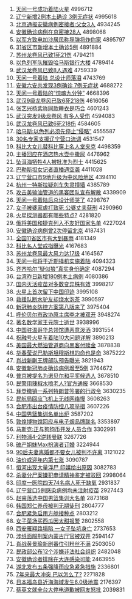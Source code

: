 1. [天问一号成功着陆火星](http://www.baidu.com/baidu?cl=3&tn=SE_baiduhomet8_jmjb7mjw&rsv_dl=fyb_top&fr=top1000&wd=%CC%EC%CE%CA%D2%BB%BA%C5%B3%C9%B9%A6%D7%C5%C2%BD%BB%F0%D0%C7) 4996712
1. [辽宁新增2例本土确诊 3例无症状](http://www.baidu.com/baidu?cl=3&tn=SE_baiduhomet8_jmjb7mjw&rsv_dl=fyb_top&fr=top1000&wd=%C1%C9%C4%FE%D0%C2%D4%F62%C0%FD%B1%BE%CD%C1%C8%B7%D5%EF%203%C0%FD%CE%DE%D6%A2%D7%B4) 4995618
1. [北京通报安徽病例密接者:父女3人](http://www.baidu.com/baidu?cl=3&tn=SE_baiduhomet8_jmjb7mjw&rsv_dl=fyb_top&fr=top1000&wd=%B1%B1%BE%A9%CD%A8%B1%A8%B0%B2%BB%D5%B2%A1%C0%FD%C3%DC%BD%D3%D5%DF%3A%B8%B8%C5%AE3%C8%CB) 4934245
1. [安徽确诊病例在京密接28人](http://www.baidu.com/baidu?cl=3&tn=SE_baiduhomet8_jmjb7mjw&rsv_dl=fyb_top&fr=top1000&wd=%B0%B2%BB%D5%C8%B7%D5%EF%B2%A1%C0%FD%D4%DA%BE%A9%C3%DC%BD%D328%C8%CB) 4898068
1. [以军方致电加沙居民称导弹将炸你家](http://www.baidu.com/baidu?cl=3&tn=SE_baiduhomet8_jmjb7mjw&rsv_dl=fyb_top&fr=top1000&wd=%D2%D4%BE%FC%B7%BD%D6%C2%B5%E7%BC%D3%C9%B3%BE%D3%C3%F1%B3%C6%B5%BC%B5%AF%BD%AB%D5%A8%C4%E3%BC%D2) 4895797
1. [31省区市新增本土确诊5例](http://www.baidu.com/baidu?cl=3&tn=SE_baiduhomet8_jmjb7mjw&rsv_dl=fyb_top&fr=top1000&wd=31%CA%A1%C7%F8%CA%D0%D0%C2%D4%F6%B1%BE%CD%C1%C8%B7%D5%EF5%C0%FD) 4891884
1. [苏州龙卷风已致1死21伤](http://www.baidu.com/baidu?cl=3&tn=SE_baiduhomet8_jmjb7mjw&rsv_dl=fyb_top&fr=top1000&wd=%CB%D5%D6%DD%C1%FA%BE%ED%B7%E7%D2%D1%D6%C21%CB%C021%C9%CB) 4794211
1. [以色列军队摧毁哈马斯银行大楼](http://www.baidu.com/baidu?cl=3&tn=SE_baiduhomet8_jmjb7mjw&rsv_dl=fyb_top&fr=top1000&wd=%D2%D4%C9%AB%C1%D0%BE%FC%B6%D3%B4%DD%BB%D9%B9%FE%C2%ED%CB%B9%D2%F8%D0%D0%B4%F3%C2%A5) 4789414
1. [武汉龙卷风已致8人遇难](http://www.baidu.com/baidu?cl=3&tn=SE_baiduhomet8_jmjb7mjw&rsv_dl=fyb_top&fr=top1000&wd=%CE%E4%BA%BA%C1%FA%BE%ED%B7%E7%D2%D1%D6%C28%C8%CB%D3%F6%C4%D1) 4759339
1. [天问一号着陆 总设计师落泪](http://www.baidu.com/baidu?cl=3&tn=SE_baiduhomet8_jmjb7mjw&rsv_dl=fyb_top&fr=top1000&wd=%CC%EC%CE%CA%D2%BB%BA%C5%D7%C5%C2%BD%20%D7%DC%C9%E8%BC%C6%CA%A6%C2%E4%C0%E1) 4743769
1. [安徽六安共发现3例确诊 7例无症状](http://www.baidu.com/baidu?cl=3&tn=SE_baiduhomet8_jmjb7mjw&rsv_dl=fyb_top&fr=top1000&wd=%B0%B2%BB%D5%C1%F9%B0%B2%B9%B2%B7%A2%CF%D63%C0%FD%C8%B7%D5%EF%207%C0%FD%CE%DE%D6%A2%D7%B4) 4688272
1. [天问一号着陆的“惊魂九分钟”](http://www.baidu.com/baidu?cl=3&tn=SE_baiduhomet8_jmjb7mjw&rsv_dl=fyb_top&fr=top1000&wd=%CC%EC%CE%CA%D2%BB%BA%C5%D7%C5%C2%BD%B5%C4%A1%B0%BE%AA%BB%EA%BE%C5%B7%D6%D6%D3%A1%B1) 4668396
1. [武汉9级龙卷风已致6死218伤](http://www.baidu.com/baidu?cl=3&tn=SE_baiduhomet8_jmjb7mjw&rsv_dl=fyb_top&fr=top1000&wd=%CE%E4%BA%BA9%BC%B6%C1%FA%BE%ED%B7%E7%D2%D1%D6%C26%CB%C0218%C9%CB) 4616056
1. [张艺兴杨紫称同款睡衣是巧合](http://www.baidu.com/baidu?cl=3&tn=SE_baiduhomet8_jmjb7mjw&rsv_dl=fyb_top&fr=top1000&wd=%D5%C5%D2%D5%D0%CB%D1%EE%D7%CF%B3%C6%CD%AC%BF%EE%CB%AF%D2%C2%CA%C7%C7%C9%BA%CF) 4601243
1. [武汉突发9级龙卷风 有多人受伤](http://www.baidu.com/baidu?cl=3&tn=SE_baiduhomet8_jmjb7mjw&rsv_dl=fyb_top&fr=top1000&wd=%CE%E4%BA%BA%CD%BB%B7%A29%BC%B6%C1%FA%BE%ED%B7%E7%20%D3%D0%B6%E0%C8%CB%CA%DC%C9%CB) 4594083
1. [武汉龙卷风已致6死218伤](http://www.baidu.com/baidu?cl=3&tn=SE_baiduhomet8_jmjb7mjw&rsv_dl=fyb_top&fr=top1000&wd=%CE%E4%BA%BA%C1%FA%BE%ED%B7%E7%D2%D1%D6%C26%CB%C0218%C9%CB) 4584605
1. [哈马斯:以色列必须先停止“侵略”](http://www.baidu.com/baidu?cl=3&tn=SE_baiduhomet8_jmjb7mjw&rsv_dl=fyb_top&fr=top1000&wd=%B9%FE%C2%ED%CB%B9%3A%D2%D4%C9%AB%C1%D0%B1%D8%D0%EB%CF%C8%CD%A3%D6%B9%A1%B0%C7%D6%C2%D4%A1%B1) 4555587
1. [30名专家支援辽宁营口流调](http://www.baidu.com/baidu?cl=3&tn=SE_baiduhomet8_jmjb7mjw&rsv_dl=fyb_top&fr=top1000&wd=30%C3%FB%D7%A8%BC%D2%D6%A7%D4%AE%C1%C9%C4%FE%D3%AA%BF%DA%C1%F7%B5%F7) 4531547
1. [科比大女儿替科比穿上名人堂夹克](http://www.baidu.com/baidu?cl=3&tn=SE_baiduhomet8_jmjb7mjw&rsv_dl=fyb_top&fr=top1000&wd=%BF%C6%B1%C8%B4%F3%C5%AE%B6%F9%CC%E6%BF%C6%B1%C8%B4%A9%C9%CF%C3%FB%C8%CB%CC%C3%BC%D0%BF%CB) 4498359
1. [主播回应在酒店热水壶中撒尿](http://www.baidu.com/baidu?cl=3&tn=SE_baiduhomet8_jmjb7mjw&rsv_dl=fyb_top&fr=top1000&wd=%D6%F7%B2%A5%BB%D8%D3%A6%D4%DA%BE%C6%B5%EA%C8%C8%CB%AE%BA%F8%D6%D0%C8%F6%C4%F2) 4476962
1. [坠洱海牺牲4人被批准为烈士](http://www.baidu.com/baidu?cl=3&tn=SE_baiduhomet8_jmjb7mjw&rsv_dl=fyb_top&fr=top1000&wd=%D7%B9%B6%FD%BA%A3%CE%FE%C9%FC4%C8%CB%B1%BB%C5%FA%D7%BC%CE%AA%C1%D2%CA%BF) 4415625
1. [巴勒斯坦女记者直播遇空袭](http://www.baidu.com/baidu?cl=3&tn=SE_baiduhomet8_jmjb7mjw&rsv_dl=fyb_top&fr=top1000&wd=%B0%CD%C0%D5%CB%B9%CC%B9%C5%AE%BC%C7%D5%DF%D6%B1%B2%A5%D3%F6%BF%D5%CF%AE) 4411028
1. [辽宁营口市9地升级为中风险地区](http://www.baidu.com/baidu?cl=3&tn=SE_baiduhomet8_jmjb7mjw&rsv_dl=fyb_top&fr=top1000&wd=%C1%C9%C4%FE%D3%AA%BF%DA%CA%D09%B5%D8%C9%FD%BC%B6%CE%AA%D6%D0%B7%E7%CF%D5%B5%D8%C7%F8) 4394110
1. [杭州一特斯拉疑刹车失灵撞墙](http://www.baidu.com/baidu?cl=3&tn=SE_baiduhomet8_jmjb7mjw&rsv_dl=fyb_top&fr=top1000&wd=%BA%BC%D6%DD%D2%BB%CC%D8%CB%B9%C0%AD%D2%C9%C9%B2%B3%B5%CA%A7%C1%E9%D7%B2%C7%BD) 4385789
1. [攻击美输油管道的黑客团队宣布解散](http://www.baidu.com/baidu?cl=3&tn=SE_baiduhomet8_jmjb7mjw&rsv_dl=fyb_top&fr=top1000&wd=%B9%A5%BB%F7%C3%C0%CA%E4%D3%CD%B9%DC%B5%C0%B5%C4%BA%DA%BF%CD%CD%C5%B6%D3%D0%FB%B2%BC%BD%E2%C9%A2) 4339909
1. [天问一号着陆后总设计师哭了](http://www.baidu.com/baidu?cl=3&tn=SE_baiduhomet8_jmjb7mjw&rsv_dl=fyb_top&fr=top1000&wd=%CC%EC%CE%CA%D2%BB%BA%C5%D7%C5%C2%BD%BA%F3%D7%DC%C9%E8%BC%C6%CA%A6%BF%DE%C1%CB) 4298767
1. [女子被婆家虐打致死 公婆丈夫获刑](http://www.baidu.com/baidu?cl=3&tn=SE_baiduhomet8_jmjb7mjw&rsv_dl=fyb_top&fr=top1000&wd=%C5%AE%D7%D3%B1%BB%C6%C5%BC%D2%C5%B0%B4%F2%D6%C2%CB%C0%20%B9%AB%C6%C5%D5%C9%B7%F2%BB%F1%D0%CC) 4290960
1. [火星探测器都有哪些特点?](http://www.baidu.com/baidu?cl=3&tn=SE_baiduhomet8_jmjb7mjw&rsv_dl=fyb_top&fr=top1000&wd=%BB%F0%D0%C7%CC%BD%B2%E2%C6%F7%B6%BC%D3%D0%C4%C4%D0%A9%CC%D8%B5%E3%3F) 4281820
1. [俄将美国和捷克列入不友好国家名单](http://www.baidu.com/baidu?cl=3&tn=SE_baiduhomet8_jmjb7mjw&rsv_dl=fyb_top&fr=top1000&wd=%B6%ED%BD%AB%C3%C0%B9%FA%BA%CD%BD%DD%BF%CB%C1%D0%C8%EB%B2%BB%D3%D1%BA%C3%B9%FA%BC%D2%C3%FB%B5%A5) 4227024
1. [安徽确诊病例曾2次停留北京](http://www.baidu.com/baidu?cl=3&tn=SE_baiduhomet8_jmjb7mjw&rsv_dl=fyb_top&fr=top1000&wd=%B0%B2%BB%D5%C8%B7%D5%EF%B2%A1%C0%FD%D4%F82%B4%CE%CD%A3%C1%F4%B1%B1%BE%A9) 4187431
1. [全国11省区市有大到暴雨](http://www.baidu.com/baidu?cl=3&tn=SE_baiduhomet8_jmjb7mjw&rsv_dl=fyb_top&fr=top1000&wd=%C8%AB%B9%FA11%CA%A1%C7%F8%CA%D0%D3%D0%B4%F3%B5%BD%B1%A9%D3%EA) 4181349
1. [科比名人堂戒指曝光](http://www.baidu.com/baidu?cl=3&tn=SE_baiduhomet8_jmjb7mjw&rsv_dl=fyb_top&fr=top1000&wd=%BF%C6%B1%C8%C3%FB%C8%CB%CC%C3%BD%E4%D6%B8%C6%D8%B9%E2) 4167683
1. [苏州龙卷风最大风力达17级](http://www.baidu.com/baidu?cl=3&tn=SE_baiduhomet8_jmjb7mjw&rsv_dl=fyb_top&fr=top1000&wd=%CB%D5%D6%DD%C1%FA%BE%ED%B7%E7%D7%EE%B4%F3%B7%E7%C1%A6%B4%EF17%BC%B6) 4164567
1. [天问一号将于近期择机实施着陆](http://www.baidu.com/baidu?cl=3&tn=SE_baiduhomet8_jmjb7mjw&rsv_dl=fyb_top&fr=top1000&wd=%CC%EC%CE%CA%D2%BB%BA%C5%BD%AB%D3%DA%BD%FC%C6%DA%D4%F1%BB%FA%CA%B5%CA%A9%D7%C5%C2%BD) 4094323
1. [齐齐哈尔“疑似狼”真实身份确定](http://www.baidu.com/baidu?cl=3&tn=SE_baiduhomet8_jmjb7mjw&rsv_dl=fyb_top&fr=top1000&wd=%C6%EB%C6%EB%B9%FE%B6%FB%A1%B0%D2%C9%CB%C6%C0%C7%A1%B1%D5%E6%CA%B5%C9%ED%B7%DD%C8%B7%B6%A8) 4087294
1. [台湾昨日新增180例本土病例](http://www.baidu.com/baidu?cl=3&tn=SE_baiduhomet8_jmjb7mjw&rsv_dl=fyb_top&fr=top1000&wd=%CC%A8%CD%E5%D7%F2%C8%D5%D0%C2%D4%F6180%C0%FD%B1%BE%CD%C1%B2%A1%C0%FD) 4080386
1. [国内灭活疫苗对多数变异株有效](http://www.baidu.com/baidu?cl=3&tn=SE_baiduhomet8_jmjb7mjw&rsv_dl=fyb_top&fr=top1000&wd=%B9%FA%C4%DA%C3%F0%BB%EE%D2%DF%C3%E7%B6%D4%B6%E0%CA%FD%B1%E4%D2%EC%D6%EA%D3%D0%D0%A7) 3998217
1. [火星上首次留下中国印迹](http://www.baidu.com/baidu?cl=3&tn=SE_baiduhomet8_jmjb7mjw&rsv_dl=fyb_top&fr=top1000&wd=%BB%F0%D0%C7%C9%CF%CA%D7%B4%CE%C1%F4%CF%C2%D6%D0%B9%FA%D3%A1%BC%A3) 3995108
1. [救援队断水驴友却烧水泡茶](http://www.baidu.com/baidu?cl=3&tn=SE_baiduhomet8_jmjb7mjw&rsv_dl=fyb_top&fr=top1000&wd=%BE%C8%D4%AE%B6%D3%B6%CF%CB%AE%C2%BF%D3%D1%C8%B4%C9%D5%CB%AE%C5%DD%B2%E8) 3990597
1. [新冠肺炎防控方案第八版来了](http://www.baidu.com/baidu?cl=3&tn=SE_baiduhomet8_jmjb7mjw&rsv_dl=fyb_top&fr=top1000&wd=%D0%C2%B9%DA%B7%CE%D1%D7%B7%C0%BF%D8%B7%BD%B0%B8%B5%DA%B0%CB%B0%E6%C0%B4%C1%CB) 3975404
1. [呼伦贝尔市政协原主席李才被双开](http://www.baidu.com/baidu?cl=3&tn=SE_baiduhomet8_jmjb7mjw&rsv_dl=fyb_top&fr=top1000&wd=%BA%F4%C2%D7%B1%B4%B6%FB%CA%D0%D5%FE%D0%AD%D4%AD%D6%F7%CF%AF%C0%EE%B2%C5%B1%BB%CB%AB%BF%AA) 3948274
1. [著名数学家王元院士逝世](http://www.baidu.com/baidu?cl=3&tn=SE_baiduhomet8_jmjb7mjw&rsv_dl=fyb_top&fr=top1000&wd=%D6%F8%C3%FB%CA%FD%D1%A7%BC%D2%CD%F5%D4%AA%D4%BA%CA%BF%CA%C5%CA%C0) 3938996
1. [中国驻温哥华总领馆遭恶意泼洒](http://www.baidu.com/baidu?cl=3&tn=SE_baiduhomet8_jmjb7mjw&rsv_dl=fyb_top&fr=top1000&wd=%D6%D0%B9%FA%D7%A4%CE%C2%B8%E7%BB%AA%D7%DC%C1%EC%B9%DD%D4%E2%B6%F1%D2%E2%C6%C3%C8%F7) 3931554
1. [祝融号火星车着陆10大问题详解](http://www.baidu.com/baidu?cl=3&tn=SE_baiduhomet8_jmjb7mjw&rsv_dl=fyb_top&fr=top1000&wd=%D7%A3%C8%DA%BA%C5%BB%F0%D0%C7%B3%B5%D7%C5%C2%BD10%B4%F3%CE%CA%CC%E2%CF%EA%BD%E2) 3890213
1. [美国最大燃油管道商向黑客付赎金](http://www.baidu.com/baidu?cl=3&tn=SE_baiduhomet8_jmjb7mjw&rsv_dl=fyb_top&fr=top1000&wd=%C3%C0%B9%FA%D7%EE%B4%F3%C8%BC%D3%CD%B9%DC%B5%C0%C9%CC%CF%F2%BA%DA%BF%CD%B8%B6%CA%EA%BD%F0) 3878838
1. [华春莹说巴勒斯坦穆斯林的命也是命](http://www.baidu.com/baidu?cl=3&tn=SE_baiduhomet8_jmjb7mjw&rsv_dl=fyb_top&fr=top1000&wd=%BB%AA%B4%BA%D3%A8%CB%B5%B0%CD%C0%D5%CB%B9%CC%B9%C4%C2%CB%B9%C1%D6%B5%C4%C3%FC%D2%B2%CA%C7%C3%FC) 3875222
1. [肖战新剧王牌部队预告曝光](http://www.baidu.com/baidu?cl=3&tn=SE_baiduhomet8_jmjb7mjw&rsv_dl=fyb_top&fr=top1000&wd=%D0%A4%D5%BD%D0%C2%BE%E7%CD%F5%C5%C6%B2%BF%B6%D3%D4%A4%B8%E6%C6%D8%B9%E2) 3821943
1. [安徽新冠肺炎确诊病例增至5例](http://www.baidu.com/baidu?cl=3&tn=SE_baiduhomet8_jmjb7mjw&rsv_dl=fyb_top&fr=top1000&wd=%B0%B2%BB%D5%D0%C2%B9%DA%B7%CE%D1%D7%C8%B7%D5%EF%B2%A1%C0%FD%D4%F6%D6%C15%C0%FD) 3764672
1. [普京被提名为诺贝尔和平奖候选人](http://www.baidu.com/baidu?cl=3&tn=SE_baiduhomet8_jmjb7mjw&rsv_dl=fyb_top&fr=top1000&wd=%C6%D5%BE%A9%B1%BB%CC%E1%C3%FB%CE%AA%C5%B5%B1%B4%B6%FB%BA%CD%C6%BD%BD%B1%BA%F2%D1%A1%C8%CB) 3678510
1. [民警用辣椒水喷老人?官方通报](http://www.baidu.com/baidu?cl=3&tn=SE_baiduhomet8_jmjb7mjw&rsv_dl=fyb_top&fr=top1000&wd=%C3%F1%BE%AF%D3%C3%C0%B1%BD%B7%CB%AE%C5%E7%C0%CF%C8%CB%3F%B9%D9%B7%BD%CD%A8%B1%A8) 3668530
1. [拜登撤销一系列特朗普签署的行政令](http://www.baidu.com/baidu?cl=3&tn=SE_baiduhomet8_jmjb7mjw&rsv_dl=fyb_top&fr=top1000&wd=%B0%DD%B5%C7%B3%B7%CF%FA%D2%BB%CF%B5%C1%D0%CC%D8%C0%CA%C6%D5%C7%A9%CA%F0%B5%C4%D0%D0%D5%FE%C1%EE) 3630235
1. [民航局回应飞机上无线网络慢](http://www.baidu.com/baidu?cl=3&tn=SE_baiduhomet8_jmjb7mjw&rsv_dl=fyb_top&fr=top1000&wd=%C3%F1%BA%BD%BE%D6%BB%D8%D3%A6%B7%C9%BB%FA%C9%CF%CE%DE%CF%DF%CD%F8%C2%E7%C2%FD) 3608263
1. [合肥市出台疫情防控八项举措](http://www.baidu.com/baidu?cl=3&tn=SE_baiduhomet8_jmjb7mjw&rsv_dl=fyb_top&fr=top1000&wd=%BA%CF%B7%CA%CA%D0%B3%F6%CC%A8%D2%DF%C7%E9%B7%C0%BF%D8%B0%CB%CF%EE%BE%D9%B4%EB) 3607226
1. [中国男篮集训名单出炉](http://www.baidu.com/baidu?cl=3&tn=SE_baiduhomet8_jmjb7mjw&rsv_dl=fyb_top&fr=top1000&wd=%D6%D0%B9%FA%C4%D0%C0%BA%BC%AF%D1%B5%C3%FB%B5%A5%B3%F6%C2%AF) 3587202
1. [敦煌博物馆回应与电子烟品牌联名](http://www.baidu.com/baidu?cl=3&tn=SE_baiduhomet8_jmjb7mjw&rsv_dl=fyb_top&fr=top1000&wd=%B6%D8%BB%CD%B2%A9%CE%EF%B9%DD%BB%D8%D3%A6%D3%EB%B5%E7%D7%D3%D1%CC%C6%B7%C5%C6%C1%AA%C3%FB) 3353897
1. [马斯克:正与狗狗币开发人员合作](http://www.baidu.com/baidu?cl=3&tn=SE_baiduhomet8_jmjb7mjw&rsv_dl=fyb_top&fr=top1000&wd=%C2%ED%CB%B9%BF%CB%3A%D5%FD%D3%EB%B9%B7%B9%B7%B1%D2%BF%AA%B7%A2%C8%CB%D4%B1%BA%CF%D7%F7) 3302991
1. [利物浦4-2逆转曼联](http://www.baidu.com/baidu?cl=3&tn=SE_baiduhomet8_jmjb7mjw&rsv_dl=fyb_top&fr=top1000&wd=%C0%FB%CE%EF%C6%D64-2%C4%E6%D7%AA%C2%FC%C1%AA) 3267726
1. [破产姐妹Max扮演者订婚](http://www.baidu.com/baidu?cl=3&tn=SE_baiduhomet8_jmjb7mjw&rsv_dl=fyb_top&fr=top1000&wd=%C6%C6%B2%FA%BD%E3%C3%C3Max%B0%E7%D1%DD%D5%DF%B6%A9%BB%E9) 3224944
1. [90后夫妻离婚都不要女儿被判不许离](http://www.baidu.com/baidu?cl=3&tn=SE_baiduhomet8_jmjb7mjw&rsv_dl=fyb_top&fr=top1000&wd=90%BA%F3%B7%F2%C6%DE%C0%EB%BB%E9%B6%BC%B2%BB%D2%AA%C5%AE%B6%F9%B1%BB%C5%D0%B2%BB%D0%ED%C0%EB) 3121022
1. [油价或迎年内第七涨](http://www.baidu.com/baidu?cl=3&tn=SE_baiduhomet8_jmjb7mjw&rsv_dl=fyb_top&fr=top1000&wd=%D3%CD%BC%DB%BB%F2%D3%AD%C4%EA%C4%DA%B5%DA%C6%DF%D5%C7) 3090787
1. [恒河出现大量浮尸 印媒给出原因](http://www.baidu.com/baidu?cl=3&tn=SE_baiduhomet8_jmjb7mjw&rsv_dl=fyb_top&fr=top1000&wd=%BA%E3%BA%D3%B3%F6%CF%D6%B4%F3%C1%BF%B8%A1%CA%AC%20%D3%A1%C3%BD%B8%F8%B3%F6%D4%AD%D2%F2) 3082783
1. [杀妻分尸案嫌犯申请精神鉴定被驳回](http://www.baidu.com/baidu?cl=3&tn=SE_baiduhomet8_jmjb7mjw&rsv_dl=fyb_top&fr=top1000&wd=%C9%B1%C6%DE%B7%D6%CA%AC%B0%B8%CF%D3%B7%B8%C9%EA%C7%EB%BE%AB%C9%F1%BC%F8%B6%A8%B1%BB%B2%B5%BB%D8) 2998064
1. [印度一医院四天74名病人死于缺氧](http://www.baidu.com/baidu?cl=3&tn=SE_baiduhomet8_jmjb7mjw&rsv_dl=fyb_top&fr=top1000&wd=%D3%A1%B6%C8%D2%BB%D2%BD%D4%BA%CB%C4%CC%EC74%C3%FB%B2%A1%C8%CB%CB%C0%D3%DA%C8%B1%D1%F5) 2931837
1. [辽宁营口5例感染病例均未注射疫苗](http://www.baidu.com/baidu?cl=3&tn=SE_baiduhomet8_jmjb7mjw&rsv_dl=fyb_top&fr=top1000&wd=%C1%C9%C4%FE%D3%AA%BF%DA5%C0%FD%B8%D0%C8%BE%B2%A1%C0%FD%BE%F9%CE%B4%D7%A2%C9%E4%D2%DF%C3%E7) 2927443
1. [赵睿落选中国男篮集训大名单](http://www.baidu.com/baidu?cl=3&tn=SE_baiduhomet8_jmjb7mjw&rsv_dl=fyb_top&fr=top1000&wd=%D5%D4%EE%A3%C2%E4%D1%A1%D6%D0%B9%FA%C4%D0%C0%BA%BC%AF%D1%B5%B4%F3%C3%FB%B5%A5) 2873168
1. [韩国郑仁养母被判无期徒刑](http://www.baidu.com/baidu?cl=3&tn=SE_baiduhomet8_jmjb7mjw&rsv_dl=fyb_top&fr=top1000&wd=%BA%AB%B9%FA%D6%A3%C8%CA%D1%F8%C4%B8%B1%BB%C5%D0%CE%DE%C6%DA%CD%BD%D0%CC) 2804777
1. [合肥紧急启用方舱接种点](http://www.baidu.com/baidu?cl=3&tn=SE_baiduhomet8_jmjb7mjw&rsv_dl=fyb_top&fr=top1000&wd=%BA%CF%B7%CA%BD%F4%BC%B1%C6%F4%D3%C3%B7%BD%B2%D5%BD%D3%D6%D6%B5%E3) 2803212
1. [女子菜场买西瓜因太甜报警](http://www.baidu.com/baidu?cl=3&tn=SE_baiduhomet8_jmjb7mjw&rsv_dl=fyb_top&fr=top1000&wd=%C5%AE%D7%D3%B2%CB%B3%A1%C2%F2%CE%F7%B9%CF%D2%F2%CC%AB%CC%F0%B1%A8%BE%AF) 2802558
1. [西安雁翔路塌陷 一女子坠坑身亡](http://www.baidu.com/baidu?cl=3&tn=SE_baiduhomet8_jmjb7mjw&rsv_dl=fyb_top&fr=top1000&wd=%CE%F7%B0%B2%D1%E3%CF%E8%C2%B7%CB%FA%CF%DD%20%D2%BB%C5%AE%D7%D3%D7%B9%BF%D3%C9%ED%CD%F6) 2737653
1. [涉纸面服刑案内蒙古厅官被双开](http://www.baidu.com/baidu?cl=3&tn=SE_baiduhomet8_jmjb7mjw&rsv_dl=fyb_top&fr=top1000&wd=%C9%E6%D6%BD%C3%E6%B7%FE%D0%CC%B0%B8%C4%DA%C3%C9%B9%C5%CC%FC%B9%D9%B1%BB%CB%AB%BF%AA) 2594147
1. [肖战黄景瑜新剧番位引粉丝不满](http://www.baidu.com/baidu?cl=3&tn=SE_baiduhomet8_jmjb7mjw&rsv_dl=fyb_top&fr=top1000&wd=%D0%A4%D5%BD%BB%C6%BE%B0%E8%A4%D0%C2%BE%E7%B7%AC%CE%BB%D2%FD%B7%DB%CB%BF%B2%BB%C2%FA) 2503050
1. [民政部公布12个涉嫌非法社会组织](http://www.baidu.com/baidu?cl=3&tn=SE_baiduhomet8_jmjb7mjw&rsv_dl=fyb_top&fr=top1000&wd=%C3%F1%D5%FE%B2%BF%B9%AB%B2%BC12%B8%F6%C9%E6%CF%D3%B7%C7%B7%A8%C9%E7%BB%E1%D7%E9%D6%AF) 2482048
1. [安徽确诊者排除在大连感染可能](http://www.baidu.com/baidu?cl=3&tn=SE_baiduhomet8_jmjb7mjw&rsv_dl=fyb_top&fr=top1000&wd=%B0%B2%BB%D5%C8%B7%D5%EF%D5%DF%C5%C5%B3%FD%D4%DA%B4%F3%C1%AC%B8%D0%C8%BE%BF%C9%C4%DC) 2463955
1. [湖北发布五条强降雨应急紧急措施](http://www.baidu.com/baidu?cl=3&tn=SE_baiduhomet8_jmjb7mjw&rsv_dl=fyb_top&fr=top1000&wd=%BA%FE%B1%B1%B7%A2%B2%BC%CE%E5%CC%F5%C7%BF%BD%B5%D3%EA%D3%A6%BC%B1%BD%F4%BC%B1%B4%EB%CA%A9) 2336801
1. [7年来最大冲突 巴以怎么了?](http://www.baidu.com/baidu?cl=3&tn=SE_baiduhomet8_jmjb7mjw&rsv_dl=fyb_top&fr=top1000&wd=7%C4%EA%C0%B4%D7%EE%B4%F3%B3%E5%CD%BB%20%B0%CD%D2%D4%D4%F5%C3%B4%C1%CB%3F) 2271828
1. [日本福岛县近海海域发生6.0级地震](http://www.baidu.com/baidu?cl=3&tn=SE_baiduhomet8_jmjb7mjw&rsv_dl=fyb_top&fr=top1000&wd=%C8%D5%B1%BE%B8%A3%B5%BA%CF%D8%BD%FC%BA%A3%BA%A3%D3%F2%B7%A2%C9%FA6.0%BC%B6%B5%D8%D5%F0) 2176397
1. [蔡英文就全台大停电道歉被网友怒批](http://www.baidu.com/baidu?cl=3&tn=SE_baiduhomet8_jmjb7mjw&rsv_dl=fyb_top&fr=top1000&wd=%B2%CC%D3%A2%CE%C4%BE%CD%C8%AB%CC%A8%B4%F3%CD%A3%B5%E7%B5%C0%C7%B8%B1%BB%CD%F8%D3%D1%C5%AD%C5%FA) 2039831